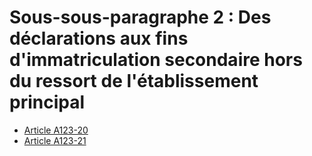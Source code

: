 # Sous-sous-paragraphe 2 : Des déclarations aux fins d'immatriculation secondaire hors du ressort de l'établissement principal

- [Article A123-20](article-a123-20.md)
- [Article A123-21](article-a123-21.md)
